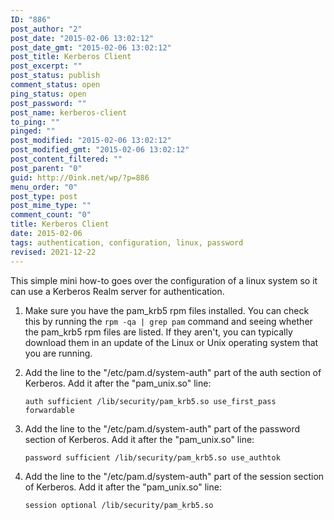 ```yaml
---
ID: "886"
post_author: "2"
post_date: "2015-02-06 13:02:12"
post_date_gmt: "2015-02-06 13:02:12"
post_title: Kerberos Client
post_excerpt: ""
post_status: publish
comment_status: open
ping_status: open
post_password: ""
post_name: kerberos-client
to_ping: ""
pinged: ""
post_modified: "2015-02-06 13:02:12"
post_modified_gmt: "2015-02-06 13:02:12"
post_content_filtered: ""
post_parent: "0"
guid: http://0ink.net/wp/?p=886
menu_order: "0"
post_type: post
post_mime_type: ""
comment_count: "0"
title: Kerberos Client
date: 2015-02-06
tags: authentication, configuration, linux, password
revised: 2021-12-22
---
```


This simple mini how-to goes over the configuration of a
linux system so it can use a Kerberos Realm server
for authentication.

1.  Make sure you have the pam_krb5 rpm files installed. You can check this by running the `rpm -qa | grep pam` command and seeing whether the pam_krb5 rpm files are listed. If they aren't, you can typically download them in an update of the Linux or Unix operating system that you are running.
2.  Add the line to the "/etc/pam.d/system-auth" part of the auth section of Kerberos. Add it after the "pam_unix.so" line:
    
        auth sufficient /lib/security/pam_krb5.so use_first_pass forwardable
        
    
3.  Add the line to the "/etc/pam.d/system-auth" part of the password section of Kerberos. Add it after the "pam_unix.so" line:
    
        password sufficient /lib/security/pam_krb5.so use_authtok
        
    
4.  Add the line to the "/etc/pam.d/system-auth" part of the session section of Kerberos. Add it after the "pam_unix.so" line:
    
        session optional /lib/security/pam_krb5.so
